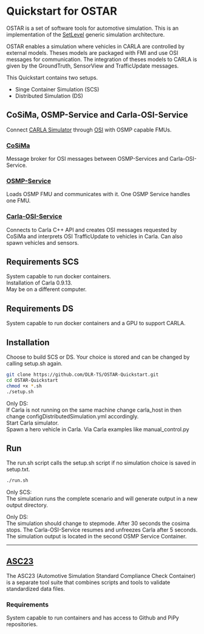 # Quickstart for OSTAR

OSTAR is a set of software tools for automotive simulation.
This is an implementation of the [SetLevel](https://setlevel.de/en) generic simulation architecture.

OSTAR enables a simulation where vehicles in CARLA are controlled by external models.
Theses models are packaged with FMI and use OSI messages for communication.
The integration of theses models to CARLA is given by the GroundTruth, SensorView and TrafficUpdate messages.

This Quickstart contains two setups.

* Singe Container Simulation (SCS)
* Distributed Simulation (DS)

## CoSiMa, OSMP-Service and Carla-OSI-Service

Connect [CARLA Simulator](https://carla.org) through [OSI](https://www.asam.net/standards/detail/osi) with OSMP capable FMUs.

### [CoSiMa](https://github.com/DLR-TS/CoSiMa)

Message broker for OSI messages between OSMP-Services and Carla-OSI-Service.

### [OSMP-Service](https://github.com/DLR-TS/OSMP-Service)

Loads OSMP FMU and communicates with it.
One OSMP Service handles one FMU.

### [Carla-OSI-Service](https://github.com/DLR-TS/Carla-OSI-Service)

Connects to Carla C++ API and creates OSI messages requested by CoSiMa and interprets OSI TrafficUpdate to vehicles in Carla.
Can also spawn vehicles and sensors.

## Requirements SCS

System capable to run docker containers.\
Installation of Carla 0.9.13.\
May be on a different computer.

## Requirements DS

System capable to run docker containers and a GPU to support CARLA.

## Installation

Choose to build SCS or DS.
Your choice is stored and can be changed by calling setup.sh again.

```sh
git clone https://github.com/DLR-TS/OSTAR-Quickstart.git
cd OSTAR-Quickstart
chmod +x *.sh
./setup.sh
```

Only DS:\
If Carla is not running on the same machine change carla_host in then change configDistributedSimulation.yml accordingly.\
Start Carla simulator.\
Spawn a hero vehicle in Carla.
Via Carla examples like manual_control.py

## Run

The run.sh script calls the setup.sh script if no simulation choice is saved in setup.txt.

```sh
./run.sh
```

Only SCS:\
The simulation runs the complete scenario and will generate output in a new output directory.

Only DS:\
The simulation should change to stepmode.
After 30 seconds the cosima stops.
The Carla-OSI-Service resumes and unfreezes Carla after 5 seconds.
The simulation output is located in the second OSMP Service Container.

---

## [ASC23](https://github.com/DLR-TS/asc23)

The ASC23 (Automotive Simulation Standard Compliance Check Container) is a separate tool suite that combines scripts and tools to validate standardized data files.

### Requirements

System capable to run containers and has access to Github and PiPy repositories.
